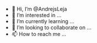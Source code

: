 - 👋 Hi, I’m @AndrejsLeja
- 👀 I’m interested in ...
- 🌱 I’m currently learning ...
- 💞️ I’m looking to collaborate on ...
- 📫 How to reach me ...

<!---
AndrejsLeja/AndrejsLeja is a ✨ special ✨ repository because its `README.md` (this file) appears on your GitHub profile.
You can click the Preview link to take a look at your changes.
--->
